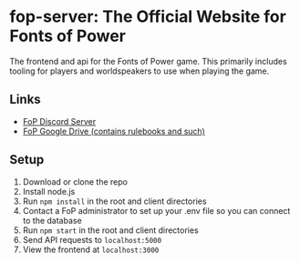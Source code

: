 # fop-server: The Official Website for Fonts of Power
The frontend and api for the Fonts of Power game. This primarily includes tooling for players and worldspeakers to use when playing the game. 

## Links
* [FoP Discord Server](https://discord.gg/8kARYKJ)
* [FoP Google Drive (contains rulebooks and such)](https://drive.google.com/drive/u/0/folders/11ergxyGXK1vIjq3nMQCqItZs1h1-W7EF)

## Setup
1. Download or clone the repo
2. Install node.js
3. Run `npm install` in the root and client directories
4. Contact a FoP administrator to set up your .env file so you can connect to the database
5. Run `npm start` in the root and client directories
6. Send API requests to `localhost:5000`
7. View the frontend at `localhost:3000`
